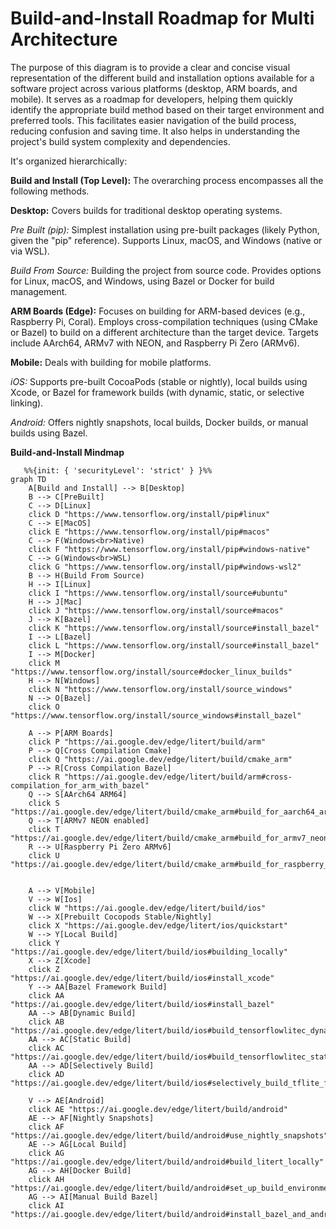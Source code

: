 #  Build-and-Install Roadmap for Multi Architecture
 

The purpose of this diagram is to provide a clear and concise visual representation of the different build and installation options available for a software project across various platforms (desktop, ARM boards, and mobile). It serves as a roadmap for developers, helping them quickly identify the appropriate build method based on their target environment and preferred tools. This facilitates easier navigation of the build process, reducing confusion and saving time. It also helps in understanding the project's build system complexity and dependencies.

It's organized hierarchically:

**Build and Install (Top Level):** The overarching process encompasses all the following methods.

**Desktop:** Covers builds for traditional desktop operating systems.

*Pre Built (pip):* Simplest installation using pre-built packages (likely Python, given the "pip" reference). Supports Linux, macOS, and Windows (native or via WSL).

*Build From Source:* Building the project from source code. Provides options for Linux, macOS, and Windows, using Bazel or Docker for build management.

**ARM Boards (Edge):** Focuses on building for ARM-based devices (e.g., Raspberry Pi, Coral). Employs cross-compilation techniques (using CMake or Bazel) to build on a different architecture than the target device. Targets include AArch64, ARMv7 with NEON, and Raspberry Pi Zero (ARMv6).

**Mobile:** Deals with building for mobile platforms.

*iOS:* Supports pre-built CocoaPods (stable or nightly), local builds using Xcode, or Bazel for framework builds (with dynamic, static, or selective linking).

*Android:* Offers nightly snapshots, local builds, Docker builds, or manual builds using Bazel.



****Build-and-Install Mindmap****

```mermaid
   %%{init: { 'securityLevel': 'strict' } }%%
graph TD
    A[Build and Install] --> B[Desktop]
    B --> C[PreBuilt]
    C --> D[Linux]
    click D "https://www.tensorflow.org/install/pip#linux"
    C --> E[MacOS]
    click E "https://www.tensorflow.org/install/pip#macos"
    C --> F(Windows<br>Native)
    click F "https://www.tensorflow.org/install/pip#windows-native"
    C --> G(Windows<br>WSL)
    click G "https://www.tensorflow.org/install/pip#windows-wsl2"
    B --> H(Build From Source)
    H --> I[Linux]
    click I "https://www.tensorflow.org/install/source#ubuntu"
    H --> J[Mac]
    click J "https://www.tensorflow.org/install/source#macos"
    J --> K[Bazel]
    click K "https://www.tensorflow.org/install/source#install_bazel"
    I --> L[Bazel]
    click L "https://www.tensorflow.org/install/source#install_bazel"
    I --> M[Docker]
    click M "https://www.tensorflow.org/install/source#docker_linux_builds"
    H --> N[Windows]
    click N "https://www.tensorflow.org/install/source_windows"
    N --> O[Bazel]
    click O "https://www.tensorflow.org/install/source_windows#install_bazel"

    A --> P[ARM Boards]
    click P "https://ai.google.dev/edge/litert/build/arm"
    P --> Q[Cross Compilation Cmake]
    click Q "https://ai.google.dev/edge/litert/build/cmake_arm"
    P --> R[Cross Compilation Bazel]
    click R "https://ai.google.dev/edge/litert/build/arm#cross-compilation_for_arm_with_bazel"
    Q --> S[AArch64 ARM64]
    click S "https://ai.google.dev/edge/litert/build/cmake_arm#build_for_aarch64_arm64"
    Q --> T[ARMv7 NEON enabled]
    click T "https://ai.google.dev/edge/litert/build/cmake_arm#build_for_armv7_neon_enabled"
    R --> U[Raspberry Pi Zero ARMv6]
    click U "https://ai.google.dev/edge/litert/build/cmake_arm#build_for_raspberry_pi_zero_armv6"


    A --> V[Mobile]
    V --> W[Ios]
    click W "https://ai.google.dev/edge/litert/build/ios"
    W --> X[Prebuilt Cocopods Stable/Nightly]
    click X "https://ai.google.dev/edge/litert/ios/quickstart"
    W --> Y[Local Build]
    click Y "https://ai.google.dev/edge/litert/build/ios#building_locally"
    X --> Z[Xcode]
    click Z "https://ai.google.dev/edge/litert/build/ios#install_xcode"
    Y --> AA[Bazel Framework Build]
    click AA "https://ai.google.dev/edge/litert/build/ios#install_bazel"
    AA --> AB[Dynamic Build]
    click AB "https://ai.google.dev/edge/litert/build/ios#build_tensorflowlitec_dynamic_framework_recommended"
    AA --> AC[Static Build]
    click AC "https://ai.google.dev/edge/litert/build/ios#build_tensorflowlitec_static_framework"
    AA --> AD[Selectively Build]
    click AD "https://ai.google.dev/edge/litert/build/ios#selectively_build_tflite_frameworks"

    V --> AE[Android]
    click AE "https://ai.google.dev/edge/litert/build/android"
    AE --> AF[Nightly Snapshots]
    click AF "https://ai.google.dev/edge/litert/build/android#use_nightly_snapshots"
    AE --> AG[Local Build]
    click AG "https://ai.google.dev/edge/litert/build/android#build_litert_locally"
    AG --> AH[Docker Build]
    click AH "https://ai.google.dev/edge/litert/build/android#set_up_build_environment_using_docker"
    AG --> AI[Manual Build Bazel]
    click AI "https://ai.google.dev/edge/litert/build/android#install_bazel_and_android_prerequisites"








